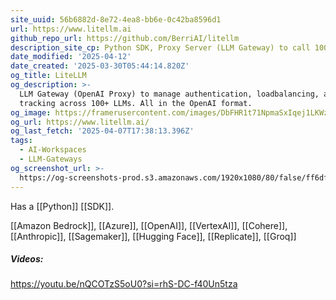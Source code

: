 ```yaml
---
site_uuid: 56b6882d-8e72-4ea8-bb6e-0c42ba8596d1
url: https://www.litellm.ai
github_repo_url: https://github.com/BerriAI/litellm
description_site_cp: Python SDK, Proxy Server (LLM Gateway) to call 100+ LLM APIs in OpenAI format
date_modified: '2025-04-12'
date_created: '2025-03-30T05:44:14.820Z'
og_title: LiteLLM
og_description: >-
  LLM Gateway (OpenAI Proxy) to manage authentication, loadbalancing, and spend
  tracking across 100+ LLMs. All in the OpenAI format.
og_image: https://framerusercontent.com/images/DbFHR1t71NpmaSxIqej1LKWzD4.png
og_url: https://www.litellm.ai/
og_last_fetch: '2025-04-07T17:38:13.396Z'
tags:
  - AI-Workspaces
  - LLM-Gateways
og_screenshot_url: >-
  https://og-screenshots-prod.s3.amazonaws.com/1920x1080/80/false/ff6df6d1a6cbf467375087363f642ab7016d0a3fc027aae4ced02091a5a29a9f.jpeg
---
```



























































Has a [[Python]] [[SDK]].

[[Amazon Bedrock]], [[Azure]], [[OpenAI]], [[VertexAI]], [[Cohere]], [[Anthropic]], [[Sagemaker]], [[Hugging Face]], [[Replicate]], [[Groq]]

##### Videos:
https://youtu.be/nQCOTzS5oU0?si=rhS-DC-f40Un5tza